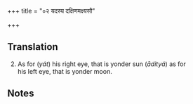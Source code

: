 +++
title = "०२ यदस्य दक्षिणमक्ष्यसौ"

+++
## Translation
2. As for (*yát*) his right eye, that is yonder sun (*ādityá*) as for  
his left eye, that is yonder moon.

## Notes

